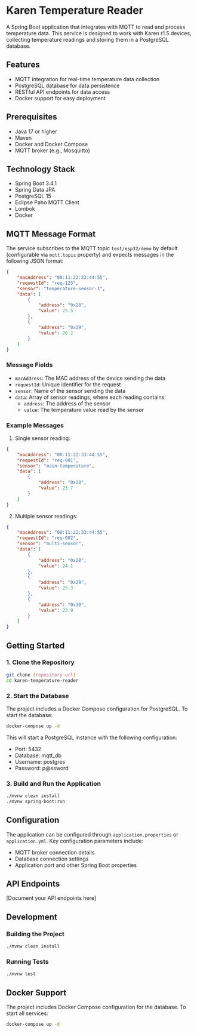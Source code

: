 # Karen Temperature Reader

A Spring Boot application that integrates with MQTT to read and process temperature data. This service is designed to work with Karen r1.5 devices, collecting temperature readings and storing them in a PostgreSQL database.

## Features

- MQTT integration for real-time temperature data collection
- PostgreSQL database for data persistence
- RESTful API endpoints for data access
- Docker support for easy deployment

## Prerequisites

- Java 17 or higher
- Maven
- Docker and Docker Compose
- MQTT broker (e.g., Mosquitto)

## Technology Stack

- Spring Boot 3.4.1
- Spring Data JPA
- PostgreSQL 15
- Eclipse Paho MQTT Client
- Lombok
- Docker

## MQTT Message Format

The service subscribes to the MQTT topic `test/esp32/demo` by default (configurable via `mqtt.topic` property) and expects messages in the following JSON format:

```json
{
    "macAddress": "00:11:22:33:44:55",
    "requestId": "req-123",
    "sensor": "temperature-sensor-1",
    "data": [
        {
            "address": "0x28",
            "value": 25.5
        },
        {
            "address": "0x29",
            "value": 26.2
        }
    ]
}
```

### Message Fields

- `macAddress`: The MAC address of the device sending the data
- `requestId`: Unique identifier for the request
- `sensor`: Name of the sensor sending the data
- `data`: Array of sensor readings, where each reading contains:
  - `address`: The address of the sensor
  - `value`: The temperature value read by the sensor

### Example Messages

1. Single sensor reading:
```json
{
    "macAddress": "00:11:22:33:44:55",
    "requestId": "req-001",
    "sensor": "main-temperature",
    "data": [
        {
            "address": "0x28",
            "value": 23.7
        }
    ]
}
```

2. Multiple sensor readings:
```json
{
    "macAddress": "00:11:22:33:44:55",
    "requestId": "req-002",
    "sensor": "multi-sensor",
    "data": [
        {
            "address": "0x28",
            "value": 24.1
        },
        {
            "address": "0x29",
            "value": 25.3
        },
        {
            "address": "0x30",
            "value": 23.9
        }
    ]
}
```

## Getting Started

### 1. Clone the Repository

```bash
git clone [repository-url]
cd karen-temperature-reader
```

### 2. Start the Database

The project includes a Docker Compose configuration for PostgreSQL. To start the database:

```bash
docker-compose up -d
```

This will start a PostgreSQL instance with the following configuration:
- Port: 5432
- Database: mqtt_db
- Username: postgres
- Password: p@ssword

### 3. Build and Run the Application

```bash
./mvnw clean install
./mvnw spring-boot:run
```

## Configuration

The application can be configured through `application.properties` or `application.yml`. Key configuration parameters include:

- MQTT broker connection details
- Database connection settings
- Application port and other Spring Boot properties

## API Endpoints

[Document your API endpoints here]

## Development

### Building the Project

```bash
./mvnw clean install
```

### Running Tests

```bash
./mvnw test
```

## Docker Support

The project includes Docker Compose configuration for the database. To start all services:

```bash
docker-compose up -d
```